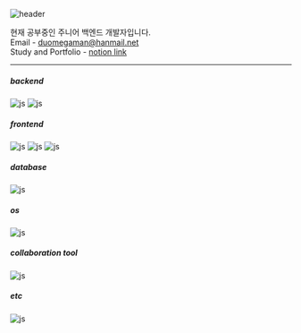 ![header](https://capsule-render.vercel.app/api?type=venom&color=A3DCBE&height=350&section=header&text=Danggeuni's%20hub&fontSize=90)


현재 공부중인 주니어 백엔드 개발자입니다.   
Email - duomegaman@hanmail.net   
Study and Portfolio - [notion link](https://danggeuni.notion.site/STUDY-f129ac65f7714219ab0b15fd0fbb0e7d?pvs=4)         




---
##### backend
![js](https://img.shields.io/badge/Java-ED8B00?style=for-the-badge&logo=openjdk&logoColor=white) ![js](https://img.shields.io/badge/Spring-6DB33F?style=for-the-badge&logo=spring&logoColor=white)
##### frontend
![js](https://img.shields.io/badge/HTML-239120?style=for-the-badge&logo=html5&logoColor=white) ![js](https://img.shields.io/badge/CSS-239120?&style=for-the-badge&logo=css3&logoColor=white) ![js](https://img.shields.io/badge/JavaScript-F7DF1E?style=for-the-badge&logo=JavaScript&logoColor=white)

##### database
![js](	https://img.shields.io/badge/MySQL-00000F?style=for-the-badge&logo=mysql&logoColor=white)

##### os
![js](https://img.shields.io/badge/Ubuntu-E95420?style=for-the-badge&logo=ubuntu&logoColor=white)

##### collaboration tool
![js](https://img.shields.io/badge/Slack-4A154B?style=for-the-badge&logo=slack&logoColor=white)

##### etc
![js](https://img.shields.io/badge/Microsoft_Excel-217346?style=for-the-badge&logo=microsoft-excel&logoColor=white)
